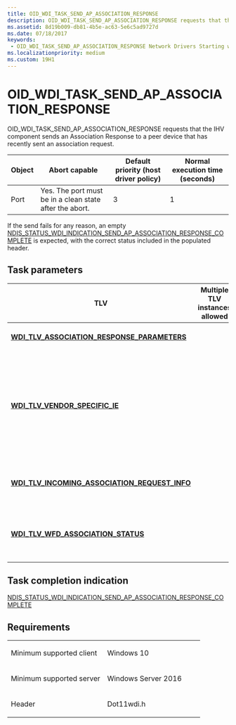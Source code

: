 ```yaml
---
title: OID_WDI_TASK_SEND_AP_ASSOCIATION_RESPONSE
description: OID_WDI_TASK_SEND_AP_ASSOCIATION_RESPONSE requests that the IHV component sends an Association Response to a peer device that has recently sent an association request.
ms.assetid: 8d19b009-db81-4b5e-ac63-5e6c5ad9727d
ms.date: 07/18/2017
keywords:
 - OID_WDI_TASK_SEND_AP_ASSOCIATION_RESPONSE Network Drivers Starting with Windows Vista
ms.localizationpriority: medium
ms.custom: 19H1
---
```


# OID\_WDI\_TASK\_SEND\_AP\_ASSOCIATION\_RESPONSE


OID\_WDI\_TASK\_SEND\_AP\_ASSOCIATION\_RESPONSE requests that the IHV component sends an Association Response to a peer device that has recently sent an association request.

| Object | Abort capable                                           | Default priority (host driver policy) | Normal execution time (seconds) |
|--------|---------------------------------------------------------|---------------------------------------|---------------------------------|
| Port   | Yes. The port must be in a clean state after the abort. | 3                                     | 1                               |

 

If the send fails for any reason, an empty [NDIS\_STATUS\_WDI\_INDICATION\_SEND\_AP\_ASSOCIATION\_RESPONSE\_COMPLETE](ndis-status-wdi-indication-send-ap-association-response-complete.md) is expected, with the correct status included in the populated header.

## Task parameters


| TLV                                                                                                      | Multiple TLV instances allowed | Optional | Description                                                                                                      |
|----------------------------------------------------------------------------------------------------------|--------------------------------|----------|------------------------------------------------------------------------------------------------------------------|
| [**WDI\_TLV\_ASSOCIATION\_RESPONSE\_PARAMETERS**](./wdi-tlv-association-response-parameters.md)      |                                |          | Association response parameters.                                                                                 |
| [**WDI\_TLV\_VENDOR\_SPECIFIC\_IE**](./wdi-tlv-vendor-specific-ie.md)                                |                                | X        | Additional IEs that the port must append to Association Response IE set before sending response to peer adapter. |
| [**WDI\_TLV\_INCOMING\_ASSOCIATION\_REQUEST\_INFO**](./wdi-tlv-incoming-association-request-info.md) |                                |          | Information about the incoming association request.                                                              |
| [**WDI\_TLV\_WFD\_ASSOCIATION\_STATUS**](./wdi-tlv-wfd-association-status.md)                        |                                | X        | The Status value to set when the association request is denied.                                                  |

 

## Task completion indication


[NDIS\_STATUS\_WDI\_INDICATION\_SEND\_AP\_ASSOCIATION\_RESPONSE\_COMPLETE](ndis-status-wdi-indication-send-ap-association-response-complete.md)

Requirements
------------

<table>
<colgroup>
<col width="50%" />
<col width="50%" />
</colgroup>
<tbody>
<tr class="odd">
<td><p>Minimum supported client</p></td>
<td><p>Windows 10</p></td>
</tr>
<tr class="even">
<td><p>Minimum supported server</p></td>
<td><p>Windows Server 2016</p></td>
</tr>
<tr class="odd">
<td><p>Header</p></td>
<td>Dot11wdi.h</td>
</tr>
</tbody>
</table>

 

